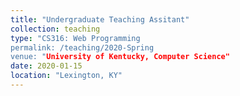 ```yaml
---
title: "Undergraduate Teaching Assitant"
collection: teaching
type: "CS316: Web Programming
permalink: /teaching/2020-Spring
venue: "University of Kentucky, Computer Science"
date: 2020-01-15
location: "Lexington, KY"
---
```

